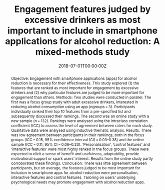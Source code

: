 ---
abstract: "Objective:
Engagement with smartphone applications (apps) for alcohol reduction is necessary for their effectiveness. This study explored (1) the features that are ranked as most important for engagement by excessive drinkers and (2) why particular features are judged to be more important for engagement than others.

Methods:
Two studies were conducted in parallel. The first was a focus group study with adult excessive drinkers, interested in reducing alcohol consumption using an app (ngroups = 3). Participants individually ranked their top 10 features from a pre-specified list and subsequently discussed their rankings. The second was an online study with a new sample (n = 132). Rankings were analysed using the intraclass correlation coefficient (ICC) to assess the level of agreement between raters for each study. Qualitative data were analysed using inductive thematic analysis.

Results:
There was low agreement between participants in their rankings, both in the focus groups (ICC = 0.15, 95% confidence interval (CI) = 0.03–0.38) and the online sample (ICC = 0.11, 95% CI = 0.06–0.23). ‘Personalisation’, ‘control features’ and ‘interactive features’ were most highly ranked in the focus groups. These were expected to elicit a sense of benefit and usefulness, adaptability, provide motivational support or spark users’ interest. Results from the online study partly corroborated these findings.

Conclusion:
There was little agreement between participants, but on average, the features judged to be most important for inclusion in smartphone apps for alcohol reduction were personalisation, interactive features and control features. Tailoring on users’ underlying psychological needs may promote engagement with alcohol reduction apps."
authors: 
- Olga Perski
- Dario Baretta
- Ann Blandford
- Robert West
- Susan Michie
date: "2018-07-01T00:00:00Z"
doi: ""
featured: false
image:
  caption: ""
  focal_point: ""
  preview_only: false
projects: []
publication: Digital Health, 4, 1-15
publication_short: ""
publication_types:
- "2"
publishDate: ""
slides: ""
summary: ""
tags:
- Source Themes
title: "Engagement features judged by excessive drinkers as most important to include in smartphone applications for alcohol reduction: A mixed-methods study"
url_code: ""
url_dataset: ""
url_pdf: "https://journals.sagepub.com/doi/pdf/10.1177/2055207618785841"
url_poster: ""
url_project: ""
url_slides: ""
url_source: ""
url_video: ""
---
